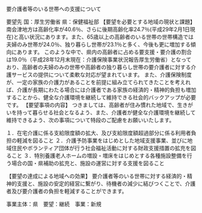 要介護者等のいる世帯への支援について

要望先	国：厚生労働省
	県：保健福祉部
【要望を必要とする地域の現状と課題】
南会津地方は高齢化率が40.6％、さらに後期高齢化率24.7％(平成29年2月1日現在)と高い状況にあります。また、65歳以上の高齢者のいる世帯の世帯構造では夫婦のみ世帯が24.0％、独り暮らし世帯が23.1％と多く、今後も更に増加する傾向にあります。
このような中で、県内の高齢者に占める要支援・要介護の割合は19.0％（平成28年12月末現在：介護保険事業状況報告厚生労働省）となっており、高齢者の夫婦のみの世帯や高齢者の独り暮らし世帯の要介護者に対する介護サービスの提供について柔軟な対応が望まれています。
また、介護保険制度が、一定の家族の介護力があることを前提に組み立てられてきたことを考えれば、介護が長期にわたる場合には介護者である家族の経済的・精神的負担も増加することから、健全な介護環境を継続して維持できる社会的バックアップが必要です。
【要望事項の内容】
つきましては、高齢者が住み慣れた地域で、生きがいを持って暮らせる社会となるよう、また、介護者が健全な介護環境を継続して維持できるよう、次の事項について特段のご配慮をお願いいたします。

１．在宅介護に係る支給限度額の拡大、及び支給限度額超過部分に係る利用者負担の軽減を図ること
２．介護予防事業をはじめとした地域支援事業、並びに地域住民やボランティア団体が行う社会福祉活動に対する財政支援措置の拡充を図ること
３．特別養護老人ホームの増設・増床をはじめとする各種施設整備を行う場合の国・県補助の拡充と、施設の運営に対する支援を図ること

【要望の達成による地域への効果】
要介護者等のいる世帯に対する経済的・精神的支援と、施設の安定的経営に繋がり、待機者の減少に結びつくことで、介護者及び要介護者の負担を軽減することができます。




事業主体：県　要望：継続　事業：新規